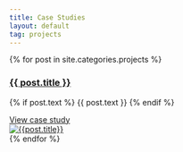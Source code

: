 ```yaml
---
title: Case Studies
layout: default
tag: projects
---
```


<div class="projects list">
  <div class="posts">
    {% for post in site.categories.projects %} 
      <div class="post-entry py3">
        <div class="summary">
          <a href="{{ post.url | prepend: site.baseurl }}">
            <h3 class="h2 title">{{ post.title }}</h3>
          </a>
          <p class="text">
            {% if post.text %}
              {{ post.text }}
            {% endif %}
          </p>
          <a href="{{ post.url | prepend: site.baseurl }}" class="post-link">
            View case study
          </a>
        </div>
        <a href="{{ post.url | prepend: site.baseurl }}" class="thumbnail">
          <div class="wrap">
            <img class="thumb" src="{{ post.thumbnail }}" ref="{{ post.title | downcase | prepend: site.baseurl }}" alt="{{post.title}}">  
          </div>
        </a>
      </div>
    {% endfor %}
  </div>
</div>